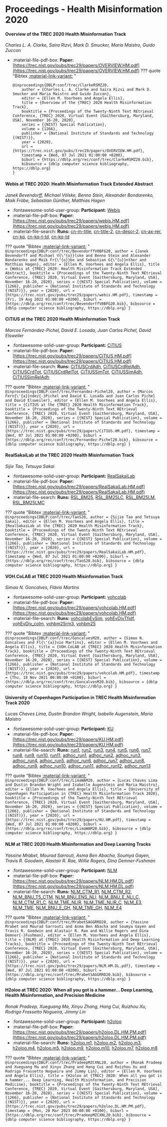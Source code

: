 # Proceedings - Health Misinformation 2020 

#### Overview of the TREC 2020 Health Misinformation Track

_Charles L. A. Clarke, Saira Rizvi, Mark D. Smucker, Maria Maistro, Guido Zuccon_

- :material-file-pdf-box: **Paper:** [https://trec.nist.gov/pubs/trec29/papers/OVERVIEW.HM.pdf](https://trec.nist.gov/pubs/trec29/papers/OVERVIEW.HM.pdf)
??? quote "Bibtex [:material-link-variant:](https://dblp.org/rec/conf/trec/ClarkeRSMZ20.bib) "
	```
	@inproceedings{DBLP:conf/trec/ClarkeRSMZ20,
		author = {Charles L. A. Clarke and Saira Rizvi and Mark D. Smucker and Maria Maistro and Guido Zuccon},
		editor = {Ellen M. Voorhees and Angela Ellis},
		title = {Overview of the {TREC} 2020 Health Misinformation Track},
		booktitle = {Proceedings of the Twenty-Ninth Text REtrieval Conference, {TREC} 2020, Virtual Event [Gaithersburg, Maryland, USA], November 16-20, 2020},
		series = {{NIST} Special Publication},
		volume = {1266},
		publisher = {National Institute of Standards and Technology {(NIST)}},
		year = {2020},
		url = {https://trec.nist.gov/pubs/trec29/papers/OVERVIEW.HM.pdf},
		timestamp = {Wed, 07 Jul 2021 01:00:00 +0200},
		biburl = {https://dblp.org/rec/conf/trec/ClarkeRSMZ20.bib},
		bibsource = {dblp computer science bibliography, https://dblp.org}
	}
	```

#### Webis at TREC 2020: Health Misinformation Track Extended Abstract

_Janek Bevendorff, Michael Völske, Benno Stein, Alexander Bondarenko, Maik Fröbe, Sebastian Günther, Matthias Hagen_

- :fontawesome-solid-user-group: **Participant:** [Webis](./participants.md#webis)
- :material-file-pdf-box: **Paper:** [https://trec.nist.gov/pubs/trec29/papers/webis.HM.pdf](https://trec.nist.gov/pubs/trec29/papers/webis.HM.pdf)
- :material-file-search: **Runs:** [cn-m-title](./runs.md#cn-m-title), [cn-title-2](./runs.md#cn-title-2), [cn-descr-2](./runs.md#cn-descr-2), [cn-ax-rer](./runs.md#cn-ax-rer), [cn-kq](./runs.md#cn-kq), [cn-kq-t-td](./runs.md#cn-kq-t-td), [cn-kq-td](./runs.md#cn-kq-td)

??? quote "Bibtex [:material-link-variant:](https://dblp.org/rec/conf/trec/BevendorffV0BFG20.bib) "
	```
	@inproceedings{DBLP:conf/trec/BevendorffV0BFG20,
		author = {Janek Bevendorff and Michael V{\"{o}}lske and Benno Stein and Alexander Bondarenko and Maik Fr{\"{o}}be and Sebastian G{\"{u}}nther and Matthias Hagen},
		editor = {Ellen M. Voorhees and Angela Ellis},
		title = {Webis at {TREC} 2020: Health Misinformation Track Extended Abstract},
		booktitle = {Proceedings of the Twenty-Ninth Text REtrieval Conference, {TREC} 2020, Virtual Event [Gaithersburg, Maryland, USA], November 16-20, 2020},
		series = {{NIST} Special Publication},
		volume = {1266},
		publisher = {National Institute of Standards and Technology {(NIST)}},
		year = {2020},
		url = {https://trec.nist.gov/pubs/trec29/papers/webis.HM.pdf},
		timestamp = {Fri, 19 Aug 2022 01:00:00 +0200},
		biburl = {https://dblp.org/rec/conf/trec/BevendorffV0BFG20.bib},
		bibsource = {dblp computer science bibliography, https://dblp.org}
	}
	```

#### CiTIUS at the TREC 2020 Health Misinformation Track

_Marcos Fernández-Pichel, David E. Losada, Juan Carlos Pichel, David Elsweiler_

- :fontawesome-solid-user-group: **Participant:** [CiTIUS](./participants.md#citius)
- :material-file-pdf-box: **Paper:** [https://trec.nist.gov/pubs/trec29/papers/CiTIUS.HM.pdf](https://trec.nist.gov/pubs/trec29/papers/CiTIUS.HM.pdf)
- :material-file-search: **Runs:** [CiTIUSCrdAdh](./runs.md#citiuscrdadh), [CiTIUSCrdRelAdh](./runs.md#citiuscrdreladh), [CiTIUSCrdTot](./runs.md#citiuscrdtot), [CiTIUSCrdRelTot](./runs.md#citiuscrdreltot), [CiTIUSSimTot](./runs.md#citiussimtot), [CiTIUSSimAdh](./runs.md#citiussimadh), [CiTIUSSimRelAdh](./runs.md#citiussimreladh)

??? quote "Bibtex [:material-link-variant:](https://dblp.org/rec/conf/trec/Fernandez-Pichel20.bib) "
	```
	@inproceedings{DBLP:conf/trec/Fernandez-Pichel20,
		author = {Marcos Fern{\'{a}}ndez{-}Pichel and David E. Losada and Juan Carlos Pichel and David Elsweiler},
		editor = {Ellen M. Voorhees and Angela Ellis},
		title = {CiTIUS at the {TREC} 2020 Health Misinformation Track},
		booktitle = {Proceedings of the Twenty-Ninth Text REtrieval Conference, {TREC} 2020, Virtual Event [Gaithersburg, Maryland, USA], November 16-20, 2020},
		series = {{NIST} Special Publication},
		volume = {1266},
		publisher = {National Institute of Standards and Technology {(NIST)}},
		year = {2020},
		url = {https://trec.nist.gov/pubs/trec29/papers/CiTIUS.HM.pdf},
		timestamp = {Wed, 07 Jul 2021 01:00:00 +0200},
		biburl = {https://dblp.org/rec/conf/trec/Fernandez-Pichel20.bib},
		bibsource = {dblp computer science bibliography, https://dblp.org}
	}
	```

#### RealSakaiLab at the TREC 2020 Health Misinformation Track

_Sijie Tao, Tetsuya Sakai_

- :fontawesome-solid-user-group: **Participant:** [RealSakaiLab](./participants.md#realsakailab)
- :material-file-pdf-box: **Paper:** [https://trec.nist.gov/pubs/trec29/papers/RealSakaiLab.HM.pdf](https://trec.nist.gov/pubs/trec29/papers/RealSakaiLab.HM.pdf)
- :material-file-search: **Runs:** [RSL_BM25](./runs.md#rsl_bm25), [RSL_BM25LC](./runs.md#rsl_bm25lc), [RSL_BM25LM](./runs.md#rsl_bm25lm), [RSL_BM25LMC](./runs.md#rsl_bm25lmc)

??? quote "Bibtex [:material-link-variant:](https://dblp.org/rec/conf/trec/TaoS20.bib) "
	```
	@inproceedings{DBLP:conf/trec/TaoS20,
		author = {Sijie Tao and Tetsuya Sakai},
		editor = {Ellen M. Voorhees and Angela Ellis},
		title = {RealSakaiLab at the {TREC} 2020 Health Misinformation Track},
		booktitle = {Proceedings of the Twenty-Ninth Text REtrieval Conference, {TREC} 2020, Virtual Event [Gaithersburg, Maryland, USA], November 16-20, 2020},
		series = {{NIST} Special Publication},
		volume = {1266},
		publisher = {National Institute of Standards and Technology {(NIST)}},
		year = {2020},
		url = {https://trec.nist.gov/pubs/trec29/papers/RealSakaiLab.HM.pdf},
		timestamp = {Wed, 07 Jul 2021 01:00:00 +0200},
		biburl = {https://dblp.org/rec/conf/trec/TaoS20.bib},
		bibsource = {dblp computer science bibliography, https://dblp.org}
	}
	```

#### VOH.CoLAB at TREC 2020 Health Misinformation Track

_Simao N. Goncalves, Flávio Martins_

- :fontawesome-solid-user-group: **Participant:** [vohcolab](./participants.md#vohcolab)
- :material-file-pdf-box: **Paper:** [https://trec.nist.gov/pubs/trec29/papers/vohcolab.HM.pdf](https://trec.nist.gov/pubs/trec29/papers/vohcolab.HM.pdf)
- :material-file-search: **Runs:** [vohcolabEvSim](./runs.md#vohcolabevsim), [vohEvDivTfidf](./runs.md#vohevdivtfidf), [vohEvDiv_colm](./runs.md#vohevdiv_colm), [vohbm25rm3](./runs.md#vohbm25rm3), [vohbm25](./runs.md#vohbm25)

??? quote "Bibtex [:material-link-variant:](https://dblp.org/rec/conf/trec/GoncalvesM20.bib) "
	```
	@inproceedings{DBLP:conf/trec/GoncalvesM20,
		author = {Simao N. Goncalves and Fl{\'{a}}vio Martins},
		editor = {Ellen M. Voorhees and Angela Ellis},
		title = {VOH.CoLAB at {TREC} 2020 Health Misinformation Track},
		booktitle = {Proceedings of the Twenty-Ninth Text REtrieval Conference, {TREC} 2020, Virtual Event [Gaithersburg, Maryland, USA], November 16-20, 2020},
		series = {{NIST} Special Publication},
		volume = {1266},
		publisher = {National Institute of Standards and Technology {(NIST)}},
		year = {2020},
		url = {https://trec.nist.gov/pubs/trec29/papers/vohcolab.HM.pdf},
		timestamp = {Thu, 18 Nov 2021 00:00:00 +0100},
		biburl = {https://dblp.org/rec/conf/trec/GoncalvesM20.bib},
		bibsource = {dblp computer science bibliography, https://dblp.org}
	}
	```

#### University of Copenhagen Participation in TREC Health Misinformation  Track 2020

_Lucas Chaves Lima, Dustin Brandon Wright, Isabelle Augenstein, Maria Maistro_

- :fontawesome-solid-user-group: **Participant:** [KU](./participants.md#ku)
- :material-file-pdf-box: **Paper:** [https://trec.nist.gov/pubs/trec29/papers/KU.HM.pdf](https://trec.nist.gov/pubs/trec29/papers/KU.HM.pdf)
- :material-file-search: **Runs:** [run1](./runs.md#run1), [run2](./runs.md#run2), [run3](./runs.md#run3), [run4](./runs.md#run4), [run5](./runs.md#run5), [run6](./runs.md#run6), [run7](./runs.md#run7), [run8](./runs.md#run8), [run9](./runs.md#run9), [run10](./runs.md#run10), [run11](./runs.md#run11), [adhoc_run1](./runs.md#adhoc_run1), [adhoc_run2](./runs.md#adhoc_run2), [adhoc_run3](./runs.md#adhoc_run3), [adhoc_run4](./runs.md#adhoc_run4), [adhoc_run5](./runs.md#adhoc_run5), [adhoc_run6](./runs.md#adhoc_run6), [adhoc_run7](./runs.md#adhoc_run7), [adhoc_run8](./runs.md#adhoc_run8), [adhoc_run9](./runs.md#adhoc_run9), [adhoc_run10](./runs.md#adhoc_run10), [adhoc_run11](./runs.md#adhoc_run11), [adhoc_run12](./runs.md#adhoc_run12), [adhoc_run13](./runs.md#adhoc_run13)

??? quote "Bibtex [:material-link-variant:](https://dblp.org/rec/conf/trec/LimaWAM20.bib) "
	```
	@inproceedings{DBLP:conf/trec/LimaWAM20,
		author = {Lucas Chaves Lima and Dustin Brandon Wright and Isabelle Augenstein and Maria Maistro},
		editor = {Ellen M. Voorhees and Angela Ellis},
		title = {University of Copenhagen Participation in {TREC} Health Misinformation Track 2020},
		booktitle = {Proceedings of the Twenty-Ninth Text REtrieval Conference, {TREC} 2020, Virtual Event [Gaithersburg, Maryland, USA], November 16-20, 2020},
		series = {{NIST} Special Publication},
		volume = {1266},
		publisher = {National Institute of Standards and Technology {(NIST)}},
		year = {2020},
		url = {https://trec.nist.gov/pubs/trec29/papers/KU.HM.pdf},
		timestamp = {Wed, 07 Jul 2021 01:00:00 +0200},
		biburl = {https://dblp.org/rec/conf/trec/LimaWAM20.bib},
		bibsource = {dblp computer science bibliography, https://dblp.org}
	}
	```

#### NLM at TREC 2020 Health Misinformation and Deep Learning Tracks

_Yassine Mrabet, Mourad Sarrouti, Asma Ben Abacha, Soumya Gayen, Travis R. Goodwin, Alastair R. Rae, Willie Rogers, Dina Demner-Fushman_

- :fontawesome-solid-user-group: **Participant:** [NLM](./participants.md#nlm)
- :material-file-pdf-box: **Paper:** [https://trec.nist.gov/pubs/trec29/papers/NLM.HM.DL.pdf](https://trec.nist.gov/pubs/trec29/papers/NLM.HM.DL.pdf)
- :material-file-search: **Runs:** [NLM_CTM_R1](./runs.md#nlm_ctm_r1), [NLM_CTM_R2](./runs.md#nlm_ctm_r2), [NLM_BNU_T5_CTM](./runs.md#nlm_bnu_t5_ctm), [NLM_BNU_ENS_NLI](./runs.md#nlm_bnu_ens_nli), [NLM_BNU_E_NLI_C](./runs.md#nlm_bnu_e_nli_c), [NLM_CTM_R1_C](./runs.md#nlm_ctm_r1_c), [NLM_TME_NLIR](./runs.md#nlm_tme_nlir), [NLM_TME_NLIR_C](./runs.md#nlm_tme_nlir_c), [NLM_E3](./runs.md#nlm_e3), [NLM_TME](./runs.md#nlm_tme), [NLM_BNU_E_GH](./runs.md#nlm_bnu_e_gh), [NLM_TME_GH](./runs.md#nlm_tme_gh), [NLM_E4](./runs.md#nlm_e4)

??? quote "Bibtex [:material-link-variant:](https://dblp.org/rec/conf/trec/MrabetSAGGRRD20.bib) "
	```
	@inproceedings{DBLP:conf/trec/MrabetSAGGRRD20,
		author = {Yassine Mrabet and Mourad Sarrouti and Asma Ben Abacha and Soumya Gayen and Travis R. Goodwin and Alastair R. Rae and Willie Rogers and Dina Demner{-}Fushman},
		editor = {Ellen M. Voorhees and Angela Ellis},
		title = {{NLM} at {TREC} 2020 Health Misinformation and Deep Learning Tracks},
		booktitle = {Proceedings of the Twenty-Ninth Text REtrieval Conference, {TREC} 2020, Virtual Event [Gaithersburg, Maryland, USA], November 16-20, 2020},
		series = {{NIST} Special Publication},
		volume = {1266},
		publisher = {National Institute of Standards and Technology {(NIST)}},
		year = {2020},
		url = {https://trec.nist.gov/pubs/trec29/papers/NLM.HM.DL.pdf},
		timestamp = {Wed, 07 Jul 2021 01:00:00 +0200},
		biburl = {https://dblp.org/rec/conf/trec/MrabetSAGGRRD20.bib},
		bibsource = {dblp computer science bibliography, https://dblp.org}
	}
	```

#### H2oloo at TREC 2020: When all you got is a hammer... Deep Learning,  Health Misinformation, and Precision Medicine

_Ronak Pradeep, Xueguang Ma, Xinyu Zhang, Hang Cui, Ruizhou Xu, Rodrigo Frassetto Nogueira, Jimmy Lin_

- :fontawesome-solid-user-group: **Participant:** [h2oloo](./participants.md#h2oloo)
- :material-file-pdf-box: **Paper:** [https://trec.nist.gov/pubs/trec29/papers/h2oloo.DL.HM.PM.pdf](https://trec.nist.gov/pubs/trec29/papers/h2oloo.DL.HM.PM.pdf)
- :material-file-search: **Runs:** [h2oloo.m1](./runs.md#h2oloo.m1), [h2oloo.m2](./runs.md#h2oloo.m2), [h2oloo.m3](./runs.md#h2oloo.m3), [h2oloo.m4](./runs.md#h2oloo.m4), [h2oloo.m5](./runs.md#h2oloo.m5), [h2oloo.m9](./runs.md#h2oloo.m9), [h2oloo.m10](./runs.md#h2oloo.m10), [h2oloo.m7](./runs.md#h2oloo.m7), [h2oloo.m8](./runs.md#h2oloo.m8)

??? quote "Bibtex [:material-link-variant:](https://dblp.org/rec/conf/trec/PradeepMZCXNL20.bib) "
	```
	@inproceedings{DBLP:conf/trec/PradeepMZCXNL20,
		author = {Ronak Pradeep and Xueguang Ma and Xinyu Zhang and Hang Cui and Ruizhou Xu and Rodrigo Frassetto Nogueira and Jimmy Lin},
		editor = {Ellen M. Voorhees and Angela Ellis},
		title = {H2oloo at {TREC} 2020: When all you got is a hammer... Deep Learning, Health Misinformation, and Precision Medicine},
		booktitle = {Proceedings of the Twenty-Ninth Text REtrieval Conference, {TREC} 2020, Virtual Event [Gaithersburg, Maryland, USA], November 16-20, 2020},
		series = {{NIST} Special Publication},
		volume = {1266},
		publisher = {National Institute of Standards and Technology {(NIST)}},
		year = {2020},
		url = {https://trec.nist.gov/pubs/trec29/papers/h2oloo.DL.HM.PM.pdf},
		timestamp = {Mon, 20 Mar 2023 00:00:00 +0100},
		biburl = {https://dblp.org/rec/conf/trec/PradeepMZCXNL20.bib},
		bibsource = {dblp computer science bibliography, https://dblp.org}
	}
	```

